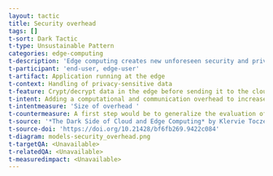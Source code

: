 ```yaml
---
layout: tactic
title: Security overhead
tags: []
t-sort: Dark Tactic
t-type: Unsustainable Pattern
categories: edge-computing
t-description: 'Edge computing creates new unforeseen security and privacy issues considered in the dark tactics security overhead, redundancy overhead and trust overhead. Literature on these topics comes up with edge-specific mechanisms to counteract them, as already touched upon in the dark tactics unauthorized surveillance and one-sided infrastructure control. However, these mechanisms almost always require extra com putation to be performed e.g., for encryption and decryption in case of security, or for establishing trust between devices. The overhead is also present in the network as additional metadata become needed in the payloads. At the same time, in order to offer uninterrupted provisioning of edge computing applications, redundant resources must be set up, which increases the environmental impact. Certainly, smarter mechanisms can still be developed to increase security, guarantee continuity of service or establish trust at lower cost. One could also ask if these overheads are significant enough to matter.'
t-participant: 'end-user, edge-user'
t-artifact: Application running at the edge
t-context: Handling of privacy-sensitive data
t-feature: Crypt/decrypt data in the edge before sending it to the cloud
t-intent: Adding a computational and communication overhead to increase security
t-intentmeasure: 'Size of overhead '
t-countermeasure: A first step would be to generalize the evaluation of the extra environmental cost (or at least the extra computation and communication required) of any such mechanisms and compare it with the concurrent approaches.
t-source: '*The Dark Side of Cloud and Edge Computing* by Klervie Toczé, Maël Madon, Muriel Garcia and Patricia Lago'
t-source-doi: 'https://doi.org/10.21428/bf6fb269.9422c084'
t-diagram: models-security_overhead.png
t-targetQA: <Unavailable>
t-relatedQA: <Unavailable>
t-measuredimpact: <Unavailable>
---
```

